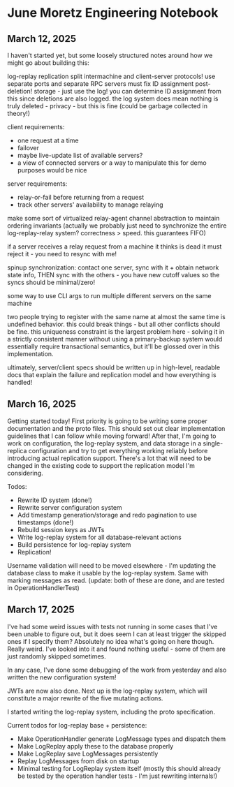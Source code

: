 # June Moretz Engineering Notebook

## March 12, 2025

I haven't started yet, but some loosely structured notes around how we might go about building this:

log-replay replication
split intermachine and client-server protocols! use separate ports and separate RPC servers
must fix ID assignment post-deletion!
storage - just use the log! you can determine ID assignment from this since deletions are also logged. the log system does mean nothing is truly deleted - privacy - but this is fine (could be garbage collected in theory!)

client requirements:

- one request at a time
- failover
- maybe live-update list of available servers?
- a view of connected servers or a way to manipulate this for demo purposes would be nice

server requirements:

- relay-or-fail before returning from a request
- track other servers' availability to manage relaying

make some sort of virtualized relay-agent channel abstraction to maintain ordering invariants (actually we probably just need to synchronize the entire log-replay-relay system? correctness > speed. this guarantees FIFO)

if a server receives a relay request from a machine it thinks is dead it must reject it - you need to resync with me!

spinup synchronization: contact one server, sync with it + obtain network state info, THEN sync with the others - you have new cutoff values so the syncs should be minimal/zero!

some way to use CLI args to run multiple different servers on the same machine

two people trying to register with the same name at almost the same time is undefined behavior. this could break things - but all other conflicts should be fine. this uniqueness constraint is the largest problem here - solving it in a strictly consistent manner without using a primary-backup system would essentially require transactional semantics, but it'll be glossed over in this implementation.

ultimately, server/client specs should be written up in high-level, readable docs that explain the failure and replication model and how everything is handled!

## March 16, 2025

Getting started today! First priority is going to be writing some proper documentation and the proto files. This should set out clear implementation guidelines that I can follow while moving forward! After that, I'm going to work on configuration, the log-replay system, and data storage in a single-replica configuration and try to get everything working reliably before introducing actual replication support. There's a lot that will need to be changed in the existing code to support the replication model I'm considering.

Todos:

- Rewrite ID system (done!)
- Rewrite server configuration system
- Add timestamp generation/storage and redo pagination to use timestamps (done!)
- Rebuild session keys as JWTs
- Write log-replay system for all database-relevant actions
- Build persistence for log-replay system
- Replication!

Username validation will need to be moved elsewhere - I'm updating the database class to make it usable by the log-replay system. Same with marking messages as read. (update: both of these are done, and are tested in OperationHandlerTest)

## March 17, 2025

I've had some weird issues with tests not running in some cases that I've been unable to figure out, but it does seem I can at least trigger the skipped ones if I specify them? Absolutely no idea what's going on here though. Really weird. I've looked into it and found nothing useful - some of them are just randomly skipped sometimes.

In any case, I've done some debugging of the work from yesterday and also written the new configuration system!

JWTs are now also done. Next up is the log-replay system, which will constitute a major rewrite of the five mutating actions.

I started writing the log-replay system, including the proto specification.

Current todos for log-replay base + persistence:

- Make OperationHandler generate LogMessage types and dispatch them
- Make LogReplay apply these to the database properly
- Make LogReplay save LogMessages persistently
- Replay LogMessages from disk on startup
- Minimal testing for LogReplay system itself (mostly this should already be tested by the operation handler tests - I'm just rewriting internals!)
